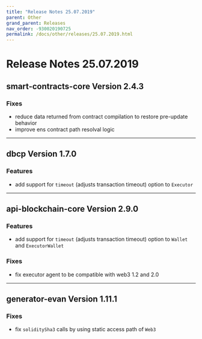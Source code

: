 ```yaml
---
title: "Release Notes 25.07.2019"
parent: Other
grand_parent: Releases
nav_order: -930020190725
permalink: /docs/other/releases/25.07.2019.html
---
```


# Release Notes 25.07.2019

## smart-contracts-core Version 2.4.3
### Fixes
- reduce data returned from contract compilation to restore pre-update behavior
- improve ens contract path resolval logic

-------------

## dbcp Version 1.7.0
### Features
- add support for `timeout` (adjusts transaction timeout) option to `Executor`

-------------

## api-blockchain-core Version 2.9.0
### Features
- add support for `timeout` (adjusts transaction timeout) option to `Wallet` and `ExecutorWallet`

### Fixes
- fix executor agent to be compatible with web3 1.2 and 2.0

-------------

## generator-evan Version 1.11.1
### Fixes
- fix `soliditySha3` calls by using static access path of `Web3`
